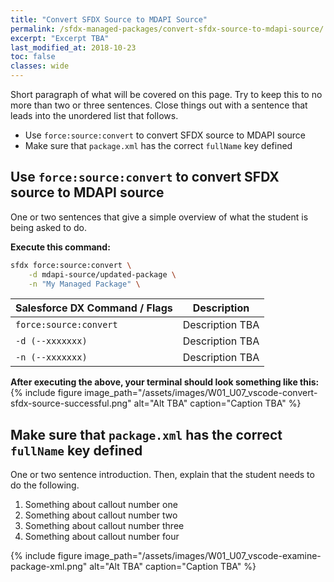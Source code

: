 ```yaml
---
title: "Convert SFDX Source to MDAPI Source"
permalink: /sfdx-managed-packages/convert-sfdx-source-to-mdapi-source/
excerpt: "Excerpt TBA"
last_modified_at: 2018-10-23
toc: false
classes: wide
---
```


Short paragraph of what will be covered on this page.  Try to keep this to no more than two or three sentences. Close things out with a sentence that leads into the unordered list that follows.

* Use `force:source:convert` to convert SFDX source to MDAPI source
* Make sure that `package.xml` has the correct `fullName` key defined

## Use `force:source:convert` to convert SFDX source to MDAPI source
One or two sentences that give a simple overview of what the student is being asked to do.

**Execute this command:**
```bash
sfdx force:source:convert \
    -d mdapi-source/updated-package \
    -n "My Managed Package" \
```

| Salesforce DX Command / Flags   | Description                                             |
| --------------------------------| --------------------------------------------------------|
| `force:source:convert`          | Description TBA                                         |
| `-d (--xxxxxxx)`                | Description TBA                                         |
| `-n (--xxxxxxx)`                | Description TBA                                         |

**After executing the above, your terminal should look something like this:**
{% include figure image_path="/assets/images/W01_U07_vscode-convert-sfdx-source-successful.png" alt="Alt TBA" caption="Caption TBA" %}

## Make sure that `package.xml` has the correct `fullName` key defined
One or two sentence introduction. Then, explain that the student needs to do the following.

1. Something about callout number one
2. Something about callout number two
3. Something about callout number three
4. Something about callout number four

{% include figure image_path="/assets/images/W01_U07_vscode-examine-package-xml.png" alt="Alt TBA" caption="Caption TBA" %}

